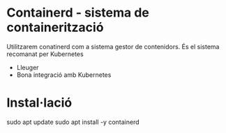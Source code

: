 # Containerd - sistema de containerització

Utilitzarem conatinerd com a sistema gestor de contenidors. És el sistema recomanat per Kubernetes

* Lleuger 
* Bona integració amb Kubernetes

# Instal·lació
sudo apt update
sudo apt install -y containerd


